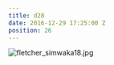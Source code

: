 ```yaml
---
title: d28
date: 2016-12-29 17:25:00 Z
position: 26
---
```


![fletcher_simwaka18.jpg](/uploads/fletcher_simwaka18.jpg)